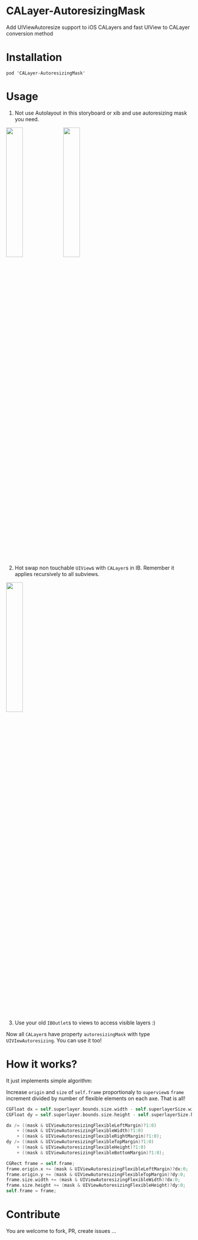 CALayer-AutoresizingMask
========================

Add UIViewAutoresize support to iOS CALayers and fast UIView to CALayer conversion method

Installation
==========================

```
pod 'CALayer-AutoresizingMask'
```

Usage
==========================

1. Not use Autolayout in this storyboard or xib and use autoresizing mask you need.

 <img src="https://raw.github.com/k06a/CALayer-AutoresizingMask/master/autolayout.png" width="30%" />
 <img src="https://raw.github.com/k06a/CALayer-AutoresizingMask/master/autoresizing.png" width="30%" />
 
2. Hot swap non touchable `UIView`s with `CALayer`s in IB. Remember it applies recursively to all subviews.

 <img src="https://raw.github.com/k06a/CALayer-AutoresizingMask/master/udra.png" width="30%" />

3. Use your old `IBOutlet`s to views to access visible layers :)

 Now all `CALayer`s have property `autoresizingMask` with type `UIVIewAutoresizing`. You can use it too!

How it works?
==========================

It just implements simple algorithm:

Increase `origin` and `size` of `self.frame` proportionaly to `superview`s `frame` increment divided by number of flexible elements on each axe. That is all!

```objective-c
CGFloat dx = self.superlayer.bounds.size.width - self.superlayerSize.width;
CGFloat dy = self.superlayer.bounds.size.height - self.superlayerSize.height;

dx /= ((mask & UIViewAutoresizingFlexibleLeftMargin)?1:0)
    + ((mask & UIViewAutoresizingFlexibleWidth)?1:0)
    + ((mask & UIViewAutoresizingFlexibleRightMargin)?1:0);
dy /= ((mask & UIViewAutoresizingFlexibleTopMargin)?1:0)
    + ((mask & UIViewAutoresizingFlexibleHeight)?1:0)
    + ((mask & UIViewAutoresizingFlexibleBottomMargin)?1:0);

CGRect frame = self.frame;
frame.origin.x += (mask & UIViewAutoresizingFlexibleLeftMargin)?dx:0;
frame.origin.y += (mask & UIViewAutoresizingFlexibleTopMargin)?dy:0;
frame.size.width += (mask & UIViewAutoresizingFlexibleWidth)?dx:0;
frame.size.height += (mask & UIViewAutoresizingFlexibleHeight)?dy:0;
self.frame = frame;
```

Contribute
==========================
You are welcome to fork, PR, create issues ... 
